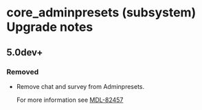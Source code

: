 # core_adminpresets (subsystem) Upgrade notes

## 5.0dev+

### Removed

- Remove chat and survey from Adminpresets.

  For more information see [MDL-82457](https://tracker.moodle.org/browse/MDL-82457)
